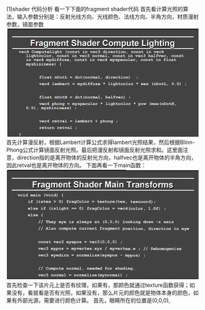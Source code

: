 (1)shader 代码分析
看一下下面的fragment shader代码
首先看计算光照的算法，输入参数分别是：反射光线方向、光线颜色、法线方向、半角方向，材质漫射参数，镜面参数
![](/Computer_Graphics/images/38.png)
首先计算漫反射，根据Lambert计算公式求得lambert光照结果，然后根据Blinn-Phong公式计算镜面反射光照。最后把漫反射和镜面反射光照求和。这里面注意，direction指的是离开物体的反射光方向，halfvec也是离开物体的半角方向，因此retval也是离开物体的方向。
下面再看一下main函数：
![](/Computer_Graphics/images/39.PNG)
首先检查一下该片元上是否有纹理，如果有，那颜色就通过texture函数获得；如果没有，看就看是否有光照，如果没有，那么片元的颜色就是物体本身的颜色，如果有外部光源，需要进行颜色计算。
首先，眼睛所在的位置是(0,0,0),